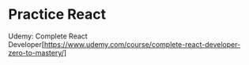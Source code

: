 # Practice React

Udemy: Complete React Developer[https://www.udemy.com/course/complete-react-developer-zero-to-mastery/]
